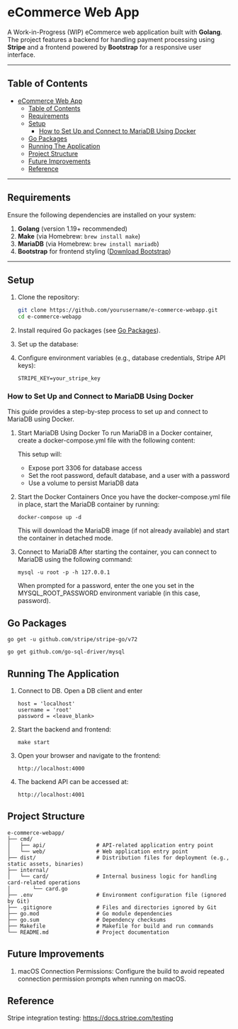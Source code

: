 # eCommerce Web App

A Work-in-Progress (WIP) eCommerce web application built with **Golang**.  
The project features a backend for handling payment processing using **Stripe** and a frontend powered by **Bootstrap** for a responsive user interface.

---

## Table of Contents

- [eCommerce Web App](#ecommerce-web-app)
  - [Table of Contents](#table-of-contents)
  - [Requirements](#requirements)
  - [Setup](#setup)
    - [How to Set Up and Connect to MariaDB Using Docker](#how-to-set-up-and-connect-to-mariadb-using-docker)
  - [Go Packages](#go-packages)
  - [Running The Application](#running-the-application)
  - [Project Structure](#project-structure)
  - [Future Improvements](#future-improvements)
  - [Reference](#reference)

---

## Requirements

Ensure the following dependencies are installed on your system:

1. **Golang** (version 1.19+ recommended)
2. **Make** (via Homebrew: `brew install make`)
3. **MariaDB** (via Homebrew: `brew install mariadb`)
4. **Bootstrap** for frontend styling ([Download Bootstrap](https://getbootstrap.com))

---

## Setup

1. Clone the repository:

   ```bash
   git clone https://github.com/yourusername/e-commerce-webapp.git
   cd e-commerce-webapp
   ```

2. Install required Go packages (see [Go Packages](#go-packages)).

3. Set up the database:

4. Configure environment variables (e.g., database credentials, Stripe API keys):

   ```
   STRIPE_KEY=your_stripe_key
   ```

### How to Set Up and Connect to MariaDB Using Docker

This guide provides a step-by-step process to set up and connect to MariaDB using Docker.

1. Start MariaDB Using Docker
   To run MariaDB in a Docker container, create a docker-compose.yml file with the following content:

   This setup will:

   - Expose port 3306 for database access
   - Set the root password, default database, and a user with a password
   - Use a volume to persist MariaDB data

2. Start the Docker Containers
   Once you have the docker-compose.yml file in place, start the MariaDB container by running:

   ```
   docker-compose up -d
   ```

   This will download the MariaDB image (if not already available) and start the container in detached mode.

3. Connect to MariaDB
   After starting the container, you can connect to MariaDB using the following command:

   ```
   mysql -u root -p -h 127.0.0.1
   ```

   When prompted for a password, enter the one you set in the MYSQL_ROOT_PASSWORD environment variable (in this case, password).

## Go Packages

```
go get -u github.com/stripe/stripe-go/v72

go get github.com/go-sql-driver/mysql
```

## Running The Application

1. Connect to DB. Open a DB client and enter

   ```
   host = 'localhost'
   username = 'root'
   password = <leave_blank>
   ```

2. Start the backend and frontend:

   ```
   make start
   ```

3. Open your browser and navigate to the frontend:

   ```
   http://localhost:4000
   ```

4. The backend API can be accessed at:
   ```
   http://localhost:4001
   ```

## Project Structure

```
e-commerce-webapp/
├── cmd/
│   ├── api/                # API-related application entry point
│   └── web/                # Web application entry point
├── dist/                   # Distribution files for deployment (e.g., static assets, binaries)
├── internal/
│   └── card/               # Internal business logic for handling card-related operations
│       └── card.go
├── .env                    # Environment configuration file (ignored by Git)
├── .gitignore              # Files and directories ignored by Git
├── go.mod                  # Go module dependencies
├── go.sum                  # Dependency checksums
├── Makefile                # Makefile for build and run commands
└── README.md               # Project documentation

```

## Future Improvements

1. macOS Connection Permissions: Configure the build to avoid repeated connection permission prompts when running on macOS.

## Reference

Stripe integration testing: https://docs.stripe.com/testing

